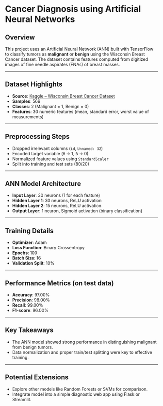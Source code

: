 # Cancer Diagnosis using Artificial Neural Networks

## Overview
This project uses an Artificial Neural Network (ANN) built with TensorFlow to classify tumors as **malignant** or **benign** using the Wisconsin Breast Cancer dataset. The dataset contains features computed from digitized images of fine needle aspirates (FNAs) of breast masses.

---

## Dataset Highlights
- **Source**: [Kaggle – Wisconsin Breast Cancer Dataset](https://www.kaggle.com/uciml/breast-cancer-wisconsin-data)
- **Samples**: 569
- **Classes**: 2 (Malignant = 1, Benign = 0)
- **Features**: 30 numeric features (mean, standard error, worst value of measurements)

---

## Preprocessing Steps
- Dropped irrelevant columns (`id`, `Unnamed: 32`)
- Encoded target variable (`M` → 1, `B` → 0)
- Normalized feature values using `StandardScaler`
- Split into training and test sets (80/20)

---

## ANN Model Architecture
- **Input Layer**: 30 neurons (1 for each feature)
- **Hidden Layer 1**: 30 neurons, ReLU activation
- **Hidden Layer 2**: 15 neurons, ReLU activation
- **Output Layer**: 1 neuron, Sigmoid activation (binary classification)

---

## Training Details
- **Optimizer**: Adam
- **Loss Function**: Binary Crossentropy
- **Epochs**: 100
- **Batch Size**: 16
- **Validation Split**: 10%

---

## Performance Metrics (on test data)

- **Accuracy**: 97.00%
- **Precision**: 98.00%
- **Recall**: 99.00%
- **F1-score**: 96.00%

---

## Key Takeaways
- The ANN model showed strong performance in distinguishing malignant from benign tumors.
- Data normalization and proper train/test splitting were key to effective training.

---

## Potential Extensions
- Explore other models like Random Forests or SVMs for comparison.
- Integrate model into a simple diagnostic web app using Flask or Streamlit.
